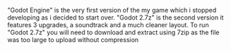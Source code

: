 "Godot Engine" is the very first version of the my game which i stopped developing as i decided to start over. 
"Godot 2.7z" is the second version it features 3 upgrades, a soundtrack and a much cleaner layout. 
To run "Godot 2.7z" you will need to download and extract using 7zip as the file was too large to upload without compression
